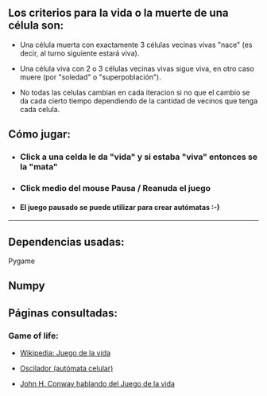 ## Los criterios para la vida o la muerte de una célula son:

- Una célula muerta con exactamente 3 células vecinas vivas "nace" (es decir, al turno siguiente estará viva).

- Una célula viva con 2 o 3 células vecinas vivas sigue viva, en otro caso muere (por "soledad" o "superpoblación").

- No todas las celulas cambian en cada iteracion si no que el cambio se da cada cierto tiempo dependiendo de la cantidad de vecinos que tenga cada celula.

## Cómo jugar:

- ### Click a una celda le da "vida" y si estaba "viva" entonces se la "mata"

- ### Click medio del mouse Pausa / Reanuda el juego

- #### El juego pausado se puede utilizar para crear autómatas :-)

---
## Dependencias usadas:

Pygame

Numpy
---


## Páginas consultadas:
### Game of life:

- <a href="https://es.wikipedia.org/wiki/Juego_de_la_vida" target="_blank">Wikipedia: Juego de la vida
  </a>

- <a href="https://es.wikipedia.org/wiki/Oscilador_(aut%C3%B3mata_celular)" target="_blank">Oscilador (autómata celular)
  </a>

- <a href="https://www.microsiervos.com/archivo/juegos-y-diversion/conway-juego-de-la-vida.html" target="_blank">John H. Conway hablando del Juego de la vida</a>

